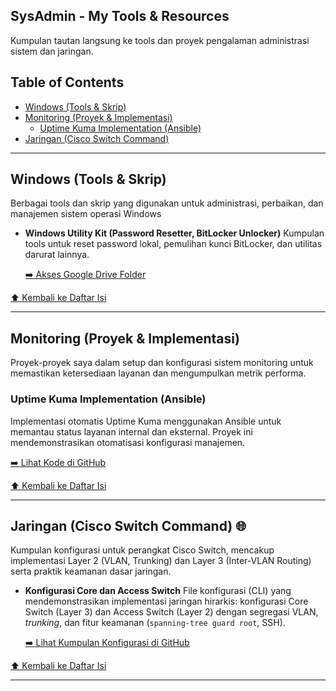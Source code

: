 ## SysAdmin - My Tools & Resources

Kumpulan tautan langsung ke tools dan proyek pengalaman administrasi sistem dan jaringan.

## Table of Contents

- [Windows (Tools & Skrip)](#windows-tools--skrip)
- [Monitoring (Proyek & Implementasi)](#monitoring-proyek--implementasi)
  - [Uptime Kuma Implementation (Ansible)](#uptime-kuma-implementation-ansible)
- [Jaringan (Cisco Switch Command)](#jaringan-cisco-switch-command)

---

<a id="windows-tools--skrip"></a>
## Windows (Tools & Skrip)

Berbagai tools dan skrip yang digunakan untuk administrasi, perbaikan, dan manajemen sistem operasi Windows

- **Windows Utility Kit (Password Resetter, BitLocker Unlocker)**
  Kumpulan tools untuk reset password lokal, pemulihan kunci BitLocker, dan utilitas darurat lainnya.
  
  [➡️ Akses Google Drive Folder](https://drive.google.com/drive/folders/1-cPvS3D-hIDC7RjQFoZNxASsoIedOoVq?usp=sharing)

[⬆️ Kembali ke Daftar Isi](#table-of-contents)

---

<a id="monitoring-proyek--implementasi"></a>
## Monitoring (Proyek & Implementasi)

Proyek-proyek saya dalam setup dan konfigurasi sistem monitoring untuk memastikan ketersediaan layanan dan mengumpulkan metrik performa.

<a id="uptime-kuma-implementation-ansible"></a>
### Uptime Kuma Implementation (Ansible)

Implementasi otomatis Uptime Kuma menggunakan Ansible untuk memantau status layanan internal dan eksternal. Proyek ini mendemonstrasikan otomatisasi konfigurasi manajemen.

[➡️ Lihat Kode di GitHub](https://github.com/victor-point/ansible-chingluh/tree/master/roles/uptime_kuma)

[⬆️ Kembali ke Daftar Isi](#table-of-contents)

---

<a id="jaringan-cisco-switch-command"></a>
## Jaringan (Cisco Switch Command) 🌐

Kumpulan konfigurasi untuk perangkat Cisco Switch, mencakup implementasi Layer 2 (VLAN, Trunking) dan Layer 3 (Inter-VLAN Routing) serta praktik keamanan dasar jaringan.

- **Konfigurasi Core dan Access Switch**
  File konfigurasi (CLI) yang mendemonstrasikan implementasi jaringan hirarkis: konfigurasi Core Switch (Layer 3) dan Access Switch (Layer 2) dengan segregasi VLAN, *trunking*, dan fitur keamanan (`spanning-tree guard root`, SSH).
  
  [➡️ Lihat Kumpulan Konfigurasi di GitHub](https://github.com/victor-point/jaringan-awesome.git)

[⬆️ Kembali ke Daftar Isi](#table-of-contents)

---
